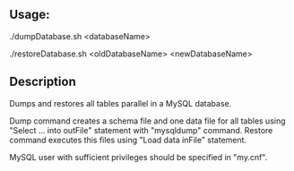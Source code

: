 ## Usage:

./dumpDatabase.sh \<databaseName\>

./restoreDatabase.sh \<oldDatabaseName\> \<newDatabaseName\>

## Description

Dumps and restores all tables parallel in a MySQL database.

Dump command creates a schema file and one data file for all
tables using "Select ... into outFile" statement with "mysqldump"
command. Restore command executes this files using "Load data
inFile" statement.

MySQL user with sufficient privileges should be specified in
"my.cnf".
